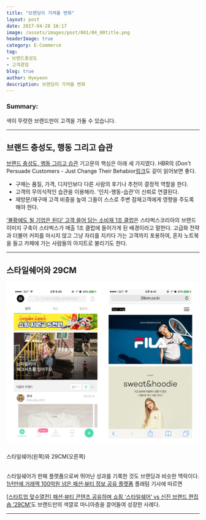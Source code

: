 ```yaml
---
title: "브랜딩이 가져올 변화"
layout: post
date: 2017-04-28 16:17
image: /assets/images/post/001/04_00title.png
headerImage: true
category: E-Commerce
tag:
- 브랜드충성도
- 고객경험
blog: true
author: Hyeyeon
description: 브랜딩이 가져올 변화
---
```


### Summary:

색이 뚜렷한 브랜드만이 고객을 가둘 수 있습니다.

---

## 브랜드 충성도, 행동 그리고 습관

[브랜드 충성도, 행동 그리고 습관](http://www.harsest.com/blog/harsest-blog-brand-loyalty/) 기고문의 핵심은 아래 세 가지였다. HBR의 (Don't Persuade Customers - Just Change Their Behabior[링크](https://hbr.org/2014/02/dont-persuade-customers-just-change-their-behavior)도 같이 읽어보면 좋다.

* 구매는 품질, 가격, 디자인보다 다른 사람의 후기나 추천이 결정적 역할을 한다.
* 고객의 무의식적인 습관을 이용해라. '인지-행동-습관'이 신뢰로 연결된다.
* 재방문/재구매 고객 비중을 높여 그들이 스스로 주변 잠재고객에게 영향을 주도록 해야 한다.

['불황에도 될 기업은 된다’ 고객 쓸어 담는 소비재 1조 클럽](http://www.sedaily.com/NewsView/1ODK5W6MBK)은 스타벅스코리아의 브랜드 이미지 구축이 스타벅스가 매출 1조 클럽에 들어가게 된 배경이라고 말한다. 고급화 전략과 더불어 커피를 마시지 않고 그냥 자리를 지키다 가는 고객까지 포용하여, 혼자 노트북을 들고 카페에 가는 사람들의 아지트로 불리기도 한다.

---

## 스타일쉐어와 29CM

![pic1](/assets/images/post/002/121_01.png)
<figcaption class="caption">스타일쉐어(왼쪽)와 29CM(오른쪽)</figcaption>

<br>


스타일쉐어가 판패 플랫폼으로써 뛰어난 성과를 기록한 것도 브랜딩과 비슷한 맥락이다. [1년만에 거래액 100억원 넘은 패션·뷰티 정보 공유 플랫폼](http://platum.kr/archives/78930) 플래텀 기사에 따르면


[[스타트업 맞수열전] 패션·뷰티 콘텐츠 공유하며 쇼핑 ‘스타일쉐어’ vs 신진 브랜드 편집숍 ‘29CM’](http://www.etoday.co.kr/news/section/newsview.php?idxno=1478371)도 브랜드만의 색깔로 마니아층을 끌어들여 성장한 사례다.

---
